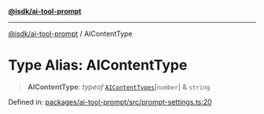 [**@isdk/ai-tool-prompt**](../README.md)

***

[@isdk/ai-tool-prompt](../globals.md) / AIContentType

# Type Alias: AIContentType

> **AIContentType**: *typeof* [`AIContentTypes`](../variables/AIContentTypes.md)\[`number`\] & `string`

Defined in: [packages/ai-tool-prompt/src/prompt-settings.ts:20](https://github.com/isdk/ai-tool-prompt.js/blob/6d21e06e0e8e1b8449bddc69a03bdb7d160ce970/src/prompt-settings.ts#L20)

